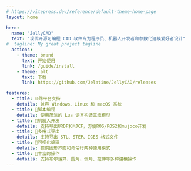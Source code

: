 ```yaml
---
# https://vitepress.dev/reference/default-theme-home-page
layout: home

hero:
  name: "JellyCAD"
  text: "现代开源可编程 CAD 软件专为程序员、机器人开发者和参数化建模爱好者设计"
#  tagline: My great project tagline
  actions:
    - theme: brand
      text: 开始使用
      link: /guide/install
    - theme: alt
      text: 下载
      link: https://github.com/Jelatine/JellyCAD/releases

features:
  - title: 🌐跨平台支持
    details: 兼容 Windows、Linux 和 macOS 系统
  - title: 📝脚本编程
    details: 使用简洁的 Lua 语言构造三维模型
  - title: 🤖机器人开发
    details: 支持导出URDF和MJCF，方便ROS/ROS2和mujoco开发
  - title: 💾多格式导出
    details: 支持导出 STL、STEP、IGES 格式文件
  - title: 🎨可视化编辑
    details: 提供图形界面和命令行两种使用模式
  - title: 🔧丰富的操作
    details: 支持布尔运算、圆角、倒角、拉伸等多种建模操作
---
```



